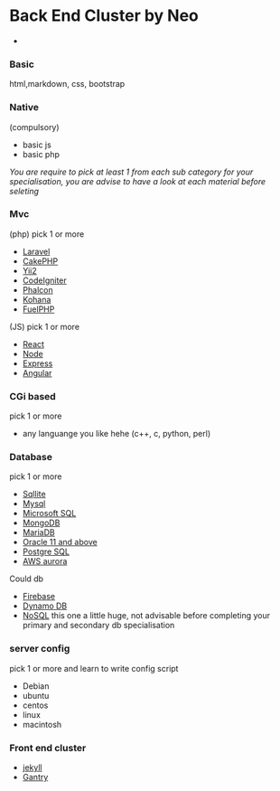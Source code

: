 # Back End Cluster by Neo
-

### Basic

html,markdown, css, bootstrap

### Native 

(compulsory) 

- basic js
- basic php

*You are require to pick at least 1 from each sub category for your specialisation, you are advise to have a look at each material before seleting* 

### Mvc

(php) pick 1 or more
- [Laravel](https://laravel.com/)
- [CakePHP](http://cakephp.org/)
- [Yii2](http://www.yiiframework.com/)
- [CodeIgniter](https://www.codeigniter.com/)
- [Phalcon](https://phalconphp.com/en/)
- [Kohana](http://kohanaframework.org/)
- [FuelPHP](http://fuelphp.com/)

(JS) pick 1 or more
- [React](https://facebook.github.io/react/)
- [Node](https://nodejs.org/en/)
- [Express](http://expressjs.com/)
- [Angular](https://angularjs.org/)

### CGi based

pick 1 or more

- any languange you like hehe (c++, c, python, perl)

### Database 

pick 1 or more

- [Sqllite](https://www.sqlite.org/)
- [Mysql](https://www.mysql.com/)
- [Microsoft SQL](https://www.microsoft.com/en-us/server-cloud/products/sql-server/)
- [MongoDB](https://www.mongodb.org/)
- [MariaDB](https://mariadb.org/)
- [Oracle 11 and above](http://www.oracle.com/index.html)
- [Postgre SQL](http://www.postgresql.org/)
- [AWS aurora](https://aws.amazon.com/rds/aurora/)

Could db
- [Firebase](https://www.firebase.com/)
- [Dynamo DB](https://aws.amazon.com/documentation/dynamodb/)
- [NoSQL](http://nosql-database.org/) this one a little huge, not advisable before completing your primary and secondary db specialisation 


### server config 

pick 1 or more and learn to write config script

- Debian
- ubuntu
- centos
- linux
- macintosh

### Front end cluster

- [jekyll](https://jekyllrb.com/)
- [Gantry](http://gantry.org/)
